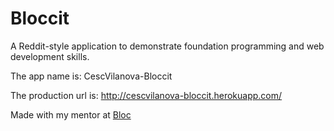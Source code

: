 # Bloccit

A Reddit-style application to demonstrate foundation programming and web development skills.

The app name is: CescVilanova-Bloccit

The production url is: http://cescvilanova-bloccit.herokuapp.com/

Made with my mentor at [Bloc](http://bloc.io)